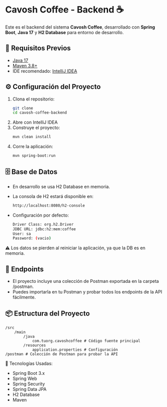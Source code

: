 # Cavosh Coffee - Backend ☕

Este es el backend del sistema **Cavosh Coffee**, desarrollado con **Spring Boot**, **Java 17** y **H2 Database** para
entorno de desarrollo.

## 🚀 Requisitos Previos

- [Java 17](https://adoptium.net/)
- [Maven 3.8+](https://maven.apache.org/)
- IDE recomendado: [IntelliJ IDEA](https://www.jetbrains.com/idea/)

## ⚙️ Configuración del Proyecto

1. Clona el repositorio:
   ```bash
   git clone
   cd cavosh-coffee-backend
   ```
2. Abre con IntelliJ IDEA
3. Construye el proyecto:
   ```bash
   mvn clean install
   ```
4. Corre la aplicación:
   ```bash
   mvn spring-boot:run
   ```

## 🗄️ Base de Datos

- En desarrollo se usa H2 Database en memoria.
- La consola de H2 estará disponible en:

    ```bash
    http://localhost:8080/h2-console
    ```

- Configuración por defecto:

    ```bash
    Driver Class: org.h2.Driver
    JDBC URL: jdbc:h2:mem:coffee
    User: sa
    Password: (vacio)
    ```

⚠️ Los datos se pierden al reiniciar la aplicación, ya que la DB es en memoria.

## 📡 Endpoints

- El proyecto incluye una colección de Postman exportada en la carpeta /postman.
- Puedes importarla en tu Postman y probar todos los endpoints de la API fácilmente.

## 📦 Estructura del Proyecto

    /src
        /main
            /java
                com.tuorg.cavoshcoffee # Código fuente principal
            /resources
                application.properties # Configuración
    /postman # Colección de Postman para probar la API

🔧 Tecnologías Usadas:

- Spring Boot 3.x
- Spring Web
- Spring Security
- Spring Data JPA
- H2 Database
- Maven
